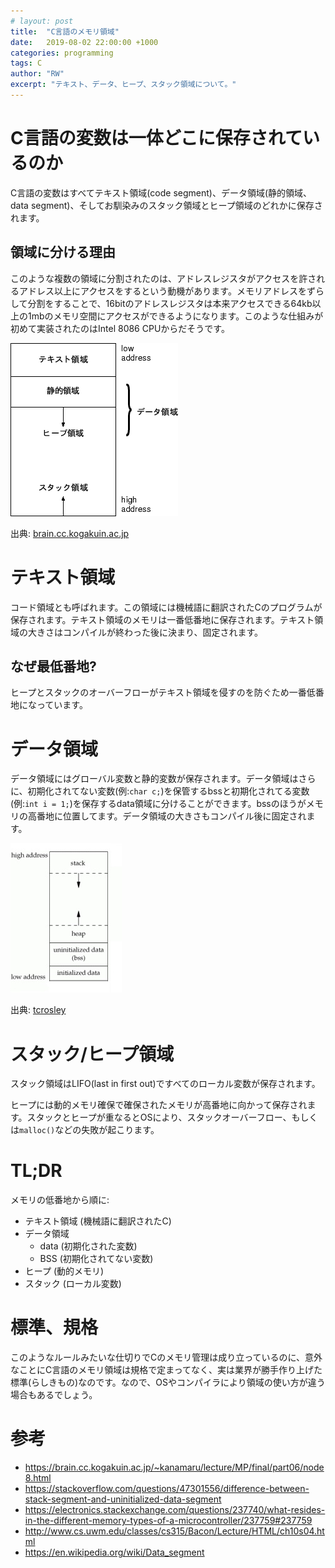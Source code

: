 ```yaml
---
# layout: post
title:  "C言語のメモリ領域"
date:   2019-08-02 22:00:00 +1000
categories: programming
tags: C
author: "RW"
excerpt: "テキスト、データ、ヒープ、スタック領域について。"
---
```


# C言語の変数は一体どこに保存されているのか

C言語の変数はすべてテキスト領域(code segment)、データ領域(静的領域、data segment)、そしてお馴染みのスタック領域とヒープ領域のどれかに保存されます。

## 領域に分ける理由

このような複数の領域に分割されたのは、アドレスレジスタがアクセスを許されるアドレス以上にアクセスをするという動機があります。メモリアドレスをずらして分割をすることで、16bitのアドレスレジスタは本来アクセスできる64kb以上の1mbのメモリ空間にアクセスができるようになります。このような仕組みが初めて実装されたのはIntel 8086 CPUからだそうです。

<img src="/assets/images/2019/memory.png" alt="">

出典: [brain.cc.kogakuin.ac.jp](https://brain.cc.kogakuin.ac.jp/~kanamaru/lecture/MP/final/part06/node8.html)


# テキスト領域

コード領域とも呼ばれます。この領域には機械語に翻訳されたCのプログラムが保存されます。テキスト領域のメモリは一番低番地に保存されます。テキスト領域の大きさはコンパイルが終わった後に決まり、固定されます。

## なぜ最低番地?

ヒープとスタックのオーバーフローがテキスト領域を侵すのを防ぐため一番低番地になっています。

# データ領域

データ領域にはグローバル変数と静的変数が保存されます。データ領域はさらに、初期化されてない変数(例:`char c;`)を保管するbssと初期化されてる変数(例:`int i = 1;`)を保存するdata領域に分けることができます。bssのほうがメモリの高番地に位置してます。データ領域の大きさもコンパイル後に固定されます。

<img src="/assets/images/2019/memory2.jpg" alt="">

出典: [tcrosley](https://electronics.stackexchange.com/users/1322/tcrosley)


# スタック/ヒープ領域

スタック領域はLIFO(last in first out)ですべてのローカル変数が保存されます。

ヒープには動的メモリ確保で確保されたメモリが高番地に向かって保存されます。スタックとヒープが重なるとOSにより、スタックオーバーフロー、もしくは`malloc()`などの失敗が起こります。

# TL;DR

メモリの低番地から順に:

- テキスト領域 (機械語に翻訳されたC)
- データ領域
  - data (初期化された変数)
  - BSS (初期化されてない変数)
- ヒープ (動的メモリ)
- スタック (ローカル変数)

# 標準、規格

このようなルールみたいな仕切りでCのメモリ管理は成り立っているのに、意外なことにC言語のメモリ領域は規格で定まってなく、実は業界が勝手作り上げた標準(らしきもの)なのです。なので、OSやコンパイラにより領域の使い方が違う場合もあるでしょう。

# 参考
- https://brain.cc.kogakuin.ac.jp/~kanamaru/lecture/MP/final/part06/node8.html
- https://stackoverflow.com/questions/47301556/difference-between-stack-segment-and-uninitialized-data-segment
- https://electronics.stackexchange.com/questions/237740/what-resides-in-the-different-memory-types-of-a-microcontroller/237759#237759
- http://www.cs.uwm.edu/classes/cs315/Bacon/Lecture/HTML/ch10s04.html
- https://en.wikipedia.org/wiki/Data_segment